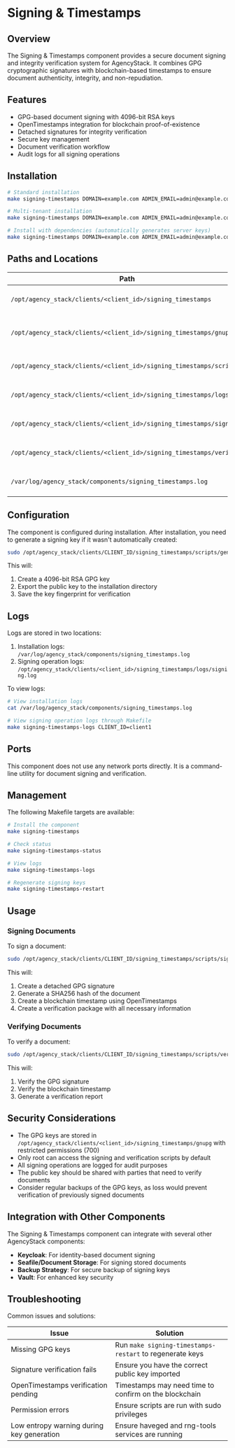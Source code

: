 # Signing & Timestamps

## Overview
The Signing & Timestamps component provides a secure document signing and integrity verification system for AgencyStack. It combines GPG cryptographic signatures with blockchain-based timestamps to ensure document authenticity, integrity, and non-repudiation.

## Features
- GPG-based document signing with 4096-bit RSA keys
- OpenTimestamps integration for blockchain proof-of-existence
- Detached signatures for integrity verification
- Secure key management
- Document verification workflow
- Audit logs for all signing operations

## Installation

```bash
# Standard installation
make signing-timestamps DOMAIN=example.com ADMIN_EMAIL=admin@example.com

# Multi-tenant installation
make signing-timestamps DOMAIN=example.com ADMIN_EMAIL=admin@example.com CLIENT_ID=client1

# Install with dependencies (automatically generates server keys)
make signing-timestamps DOMAIN=example.com ADMIN_EMAIL=admin@example.com WITH_DEPS=true
```

## Paths and Locations

| Path | Description |
|------|-------------|
| `/opt/agency_stack/clients/<client_id>/signing_timestamps` | Main installation directory |
| `/opt/agency_stack/clients/<client_id>/signing_timestamps/gnupg` | GPG key storage (highly sensitive) |
| `/opt/agency_stack/clients/<client_id>/signing_timestamps/scripts` | Signing and verification scripts |
| `/opt/agency_stack/clients/<client_id>/signing_timestamps/logs` | Signing operation logs |
| `/opt/agency_stack/clients/<client_id>/signing_timestamps/signed` | Contains signed documents |
| `/opt/agency_stack/clients/<client_id>/signing_timestamps/verified` | Contains verification reports |
| `/var/log/agency_stack/components/signing_timestamps.log` | Component installation log |

## Configuration

The component is configured during installation. After installation, you need to generate a signing key if it wasn't automatically created:

```bash
sudo /opt/agency_stack/clients/CLIENT_ID/signing_timestamps/scripts/generate-server-key.sh
```

This will:
1. Create a 4096-bit RSA GPG key
2. Export the public key to the installation directory
3. Save the key fingerprint for verification

## Logs

Logs are stored in two locations:

1. Installation logs: `/var/log/agency_stack/components/signing_timestamps.log`
2. Signing operation logs: `/opt/agency_stack/clients/<client_id>/signing_timestamps/logs/signing.log`

To view logs:

```bash
# View installation logs
cat /var/log/agency_stack/components/signing_timestamps.log

# View signing operation logs through Makefile
make signing-timestamps-logs CLIENT_ID=client1
```

## Ports
This component does not use any network ports directly. It is a command-line utility for document signing and verification.

## Management

The following Makefile targets are available:

```bash
# Install the component
make signing-timestamps

# Check status
make signing-timestamps-status

# View logs
make signing-timestamps-logs

# Regenerate signing keys
make signing-timestamps-restart
```

## Usage

### Signing Documents

To sign a document:

```bash
sudo /opt/agency_stack/clients/CLIENT_ID/signing_timestamps/scripts/sign-document.sh /path/to/document.pdf "Description of document"
```

This will:
1. Create a detached GPG signature
2. Generate a SHA256 hash of the document
3. Create a blockchain timestamp using OpenTimestamps
4. Create a verification package with all necessary information

### Verifying Documents

To verify a document:

```bash
sudo /opt/agency_stack/clients/CLIENT_ID/signing_timestamps/scripts/verify-document.sh /path/to/document.pdf /path/to/document.pdf.asc /path/to/document.pdf.ots
```

This will:
1. Verify the GPG signature
2. Verify the blockchain timestamp
3. Generate a verification report

## Security Considerations

- The GPG keys are stored in `/opt/agency_stack/clients/<client_id>/signing_timestamps/gnupg` with restricted permissions (700)
- Only root can access the signing and verification scripts by default
- All signing operations are logged for audit purposes
- The public key should be shared with parties that need to verify documents
- Consider regular backups of the GPG keys, as loss would prevent verification of previously signed documents

## Integration with Other Components

The Signing & Timestamps component can integrate with several other AgencyStack components:

- **Keycloak**: For identity-based document signing
- **Seafile/Document Storage**: For signing stored documents
- **Backup Strategy**: For secure backup of signing keys
- **Vault**: For enhanced key security

## Troubleshooting

Common issues and solutions:

| Issue | Solution |
|-------|----------|
| Missing GPG keys | Run `make signing-timestamps-restart` to regenerate keys |
| Signature verification fails | Ensure you have the correct public key imported |
| OpenTimestamps verification pending | Timestamps may need time to confirm on the blockchain |
| Permission errors | Ensure scripts are run with sudo privileges |
| Low entropy warning during key generation | Ensure haveged and rng-tools services are running |
